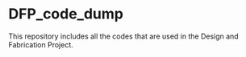 # DFP_code_dump
This repository includes all the codes that are used in the Design and Fabrication Project.
